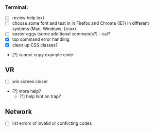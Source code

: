 ### Terminal:
- [ ] review help text
- [ ] choose some font and test in in Firefox and Chrome (IE?) in different systems (Mac, Windows, Linux)
- [ ] easter eggs (some additional commands?) - cat?
- [x] top command error handling
- [x] clean up CSS classes?
- [?] cannot copy example code

## VR

- [ ] win screen closer
- [?] more help?
  - [?] help hint on trap?


## Network

- [ ] list errors of invalid or conflicting codes
